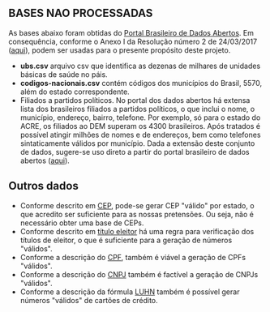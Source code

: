 ## BASES NAO PROCESSADAS
As bases abaixo foram obtidas do [Portal Brasileiro de Dados Abertos](http://dados.gov.br/). Em consequência, conforme o Anexo I da Resolução número 2 de 24/03/2017 ([aqui](http://wiki.dados.gov.br/GetFile.aspx?File=%2fComiteGestor%2fResolu%C3%A7%C3%B5es%2fresolucao-cginda-2-24-3-2017%2cpdf.pdf)), podem ser usadas para o presente propósito deste projeto. 

- **ubs.csv** arquivo csv que identifica as dezenas de milhares de unidades básicas de saúde no páis.
- **codigos-nacionais.csv** contém códigos dos municípios do Brasil, 5570, além do estado correspondente.
- Filiados a partidos políticos. No portal dos dados abertos há extensa lista dos brasileiros filiados a partidos políticos, o que inclui o nome, o município, endereço, bairro, telefone. Por exemplo, só para o estado do ACRE, os filiados ao DEM superam os 4300 brasileiros. Após tratados é possível atingir milhões de nomes e de endereços, bem como telefones sintaticamente válidos por município. Dada a extensão deste conjunto de dados, sugere-se uso direto a partir do portal brasileiro de dados abertos ([aqui](http://dados.gov.br/dataset/filiados-partidos-politicos)).

## Outros dados
- Conforme descrito em [CEP](https://pt.wikipedia.org/wiki/C%C3%B3digo_de_Endere%C3%A7amento_Postal), pode-se gerar CEP "válido" por estado, o que acredito ser suficiente para as nossas pretensões. Ou seja, não é necessário obter uma base de CEPs. 
- Conforme descrito em [título eleitor](https://pt.wikipedia.org/wiki/T%C3%ADtulo_eleitoral) há uma regra para verificação dos títulos de eleitor, o que é suficiente para a geração de números "válidos".
- Conforme a descrição do [CPF](https://pt.wikipedia.org/wiki/Cadastro_de_pessoas_f%C3%ADsicas), também é viável a geração de CPFs "válidos".
- Conforme a descrição do [CNPJ](https://pt.wikipedia.org/wiki/Cadastro_Nacional_da_Pessoa_Jur%C3%ADdica) também é factível a geração de CNPJs "válidos".
- Conforme a descrição da fórmula [LUHN](https://en.wikipedia.org/wiki/Luhn_algorithm) também é possível gerar números "válidos" de cartões de crédito.
